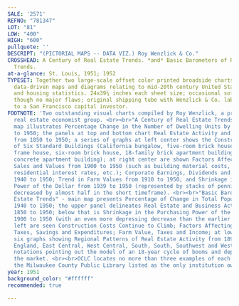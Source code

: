 ```yaml
---
SALE: '2571'
REFNO: "781347"
LOT: "81"
LOW: "400"
HIGH: "600"
pullquote: ''
DESCRIPT: "(PICTORIAL MAPS -- DATA VIZ.) Roy Wenzlick & Co."
CROSSHEAD: A Century of Real Estate Trends. *and* Basic Barometers of Real Estate
  Trends.
at-a-glance: St. Louis, 1951; 1952
TYPESET: Together two large-scale offset color printed broadside charts presenting
  data-driven maps and diagrams relating to mid-20th century United States real estate
  and housing statistics. 24x39¼ inches each sheet size; occasional soft creasing
  though no major flaws; original shipping tube with Wenzlick & Co. label addressed
  to a San Francisco capital investor.
FOOTNOTE: 'Two outstanding visual charts compiled by Roy Wenzlick, a prominent 20th-century
  real estate economist group. <br><br>"A Century of Real Estate Trends" - the central
  map illustrates Percentage Change in the Number of Dwelling Units by Counties: 1940
  to 1950; the panels at top and bottom chart Real Estate Activity and Business Activity
  from 1850 to 1950; a series of graphs at left center shows the Construction Cost
  of Six Standard Buildings (California bungalow, five-room brick house, six-room
  frame house, six-room brick house, 18-family brick apartment building, and a 30-unit
  concrete apartment building); at right center are shown Factors Affecting Real Estate
  Sales and Values from 1900 to 1950 (such as building material costs, mortgage activity,
  residential interest rates, etc.); Corporate Earnings, Dividends and Taxes from
  1940 to 1950; Trend in Farm Values from 1910 to 1950; and Shrinkage in the Purchasing
  Power of the Dollar from 1939 to 1950 (represented by stacks of pennies and value
  decreased by almost half in the short timeframe). <br><br>"Basic Barometers of Real
  Estate Trends" - main map presents Percentage of Change in Total Population by Counties:
  1940 to 1950; the upper panel delineates Real Estate and Business Activity from
  1850 to 1950; below that is Shrinkage in the Purchasing Power of the Dollar from
  1900 to 1950 (with an even more depressing decrease than the earlier pattern); at
  left are seen Construction Costs Continue to Climb; Factors Affecting New Building;
  Taxes, Savings and Expenditures; Farm Value, Taxes and Income; at lower right are
  six graphs showing Regional Patterns of Real Estate Activity from 1890 to 1950 (New
  England, East Central, West Central, South, South, Southwest and West Coast) with
  notations pointing out the model of an 18-year cycle of booms and depressions to
  the market. <br><br>OCLC locates no more than three examples of each sheet, with
  the Milwaukee County Public Library listed as the only institution owning both.'
year: 1951
background_color: "#ffffff"
recommended: true

---
```

